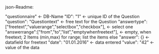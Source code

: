 json-Readme:

"questionnaire" <- DB-Name
"ID": "1" <- unique ID of the Question
"question": "Questiontext" <- free text for the Question
"answertype":["freetext","valuerange","selectbox","checkbox"], <- select one
"answerrange":["from","to","list","emptywhenfreetext"], <- empty, when freetext; 2 Items (min,max) for range; list the items else 
"answer": {} <- datafield for freetext
"date": "01.01.2016" <- data entered
"value": "42" <- value of the data
